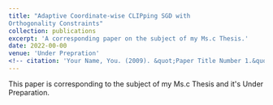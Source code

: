 ```yaml
---
title: "Adaptive Coordinate-wise CLIPping SGD with
Orthogonality Constraints"
collection: publications
excerpt: 'A corresponding paper on the subject of my Ms.c Thesis.'
date: 2022-00-00
venue: 'Under Prepration'
<!-- citation: 'Your Name, You. (2009). &quot;Paper Title Number 1.&quot; <i>Journal 1</i>. 1(1).' -->
---
```

This paper is corresponding to the subject of my Ms.c Thesis and it's Under Preparation.

